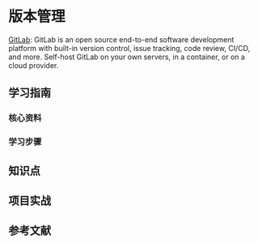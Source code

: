 # 版本管理

[GitLab](https://gitlab.com): GitLab is an open source end-to-end software development platform with built-in version control, issue tracking, code review, CI/CD, and more. Self-host GitLab on your own servers, in a container, or on a cloud provider.

## 学习指南

### 核心资料

### 学习步骤

## 知识点

## 项目实战

## 参考文献
